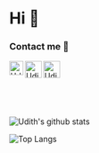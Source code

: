 # Hi 👋

### Contact me :speech_balloon:

<a href="https://t.me/uaudith">
  <img align="left" alt="Udith Amasura | Telegram" width="25px" src="https://telegram.org/img/t_logo.svg?1" />
</a>

<a href="https://www.linkedin.com/in/uaudith/">
  <img align="left" alt="Udith Amasura | LinkedIn" width="30px" src="https://content.linkedin.com/content/dam/me/business/en-us/amp/brand-site/v2/bg/LI-Bug.svg.original.svg" />
</a>

<a href="https://twitter.com/uaudith">
  <img align="left" alt="Udith Amasura | Twitter" width="30px" src="https://seeklogo.com/images/T/twitter-2012-positive-logo-916EDF1309-seeklogo.com.png" />
</a>

<br>
<br>
<br>
<br>
<br>

![Udith's github stats](https://github-readme-stats.vercel.app/api?username=uaudith&show_icons=true)

![Top Langs](https://github-readme-stats.vercel.app/api/top-langs/?username=uaudith&hide=Jupyter%20Notebook&layout=compact)
